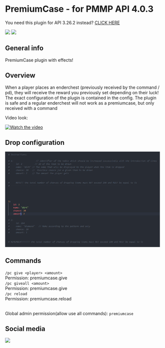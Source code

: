 # PremiumCase - for PMMP API 4.0.3

You need this plugin for API 3.26.2 instead? [CLICK HERE](https://github.com/J0k3rrWild/PremiumCase)

[![](https://poggit.pmmp.io/shield.state/PremiumCase)](https://poggit.pmmp.io/p/PremiumCase) [![](https://poggit.pmmp.io/shield.dl.total/PremiumCase)](https://poggit.pmmp.io/p/PremiumCase)

## General info

PremiumCase plugin with effects!

## Overview

When a player places an enderchest (previously received by the command / pd), they will receive the reward you previously set depending on their luck! The exact configuration of the plugin is contained in the config. The plugin is safe and a regular enderchest will not work as a premiumcase, but only received with a command

Video look:

[![Watch the video](https://i.ibb.co/Vt4XHyk/Przechsadsadsadasdasdaswytywanie.png)](https://www.youtube.com/watch?v=Y1eraw-nFQE)

## Drop configuration

![Drop](https://github.com/J0k3rrWild/PremiumCase/blob/api4/assets/2.PNG) 

## Commands

`` /pc give <player> <amount> `` <br>
Permission: premiumcase.give<br>
`` /pc giveall <amount> `` <br>
Permission: premiumcase.give<br>
`` /pc reload `` <br>
Permission: premiumcase.reload<br><br>

Global admin permission(allow use all commands): ```premiumcase```

## Social media

[![](https://img.shields.io/badge/Discord-7289DA?style=for-the-badge&logo=discord&logoColor=white)](https://discord.gg/8b3rKZPYM8)

